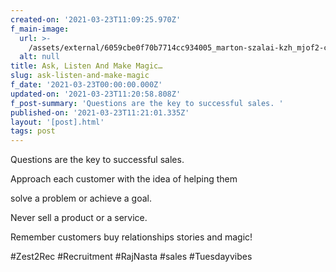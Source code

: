 ```yaml
---
created-on: '2021-03-23T11:09:25.970Z'
f_main-image:
  url: >-
    /assets/external/6059cbe0f70b7714cc934005_marton-szalai-kzh_mjof2-c-unsplash.jpg
  alt: null
title: Ask, Listen And Make Magic…
slug: ask-listen-and-make-magic
f_date: '2021-03-23T00:00:00.000Z'
updated-on: '2021-03-23T11:20:58.808Z'
f_post-summary: 'Questions are the key to successful sales. '
published-on: '2021-03-23T11:21:01.335Z'
layout: '[post].html'
tags: post
---
```


Questions are the key to successful sales.

Approach each customer with the idea of helping them

solve a problem or achieve a goal.

Never sell a product or a service.

Remember customers buy relationships stories and magic!

#Zest2Rec #Recruitment #RajNasta #sales #Tuesdayvibes

‍

